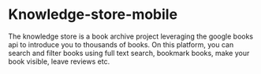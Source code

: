 # Knowledge-store-mobile
The knowledge store is a book archive project leveraging the google books api to introduce you to thousands of books. On this platform, you can search and filter books using full text search, bookmark books, make your book visible, leave reviews etc.
